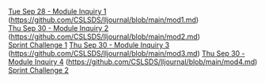 [Tue Sep 28 - Module Inquiry 1](https://github.com/CSLSDS/lljournal/blob/main/mod1.md) (https://github.com/CSLSDS/lljournal/blob/main/mod1.md)  
[Thu Sep 30 - Module Inquiry 2](https://github.com/CSLSDS/lljournal/blob/main/mod2.md) (https://github.com/CSLSDS/lljournal/blob/main/mod2.md)  
[Sprint Challenge 1](https://docs.google.com/document/d/15IxyGCAiTNf3pMfXpSPOCvLVLEDFI3CoYYEzMCl2dXM/edit?usp=sharing)
[Thu Sep 30 - Module Inquiry 3](https://github.com/CSLSDS/lljournal/blob/main/mod3.md) (https://github.com/CSLSDS/lljournal/blob/main/mod3.md)
[Thu Sep 30 - Module Inquiry 4](https://github.com/CSLSDS/lljournal/blob/main/mod4.md) (https://github.com/CSLSDS/lljournal/blob/main/mod4.md)
[Sprint Challenge 2](https://docs.google.com/document/d/16tj1e6ykCdpvJ_FOeFteShWF9mVkOrW6qF6uO9iyE_U/edit?usp=sharing)
  
